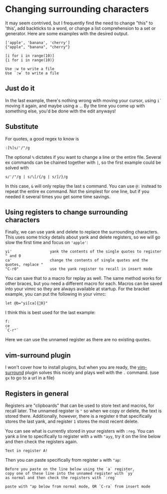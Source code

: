 # Changing surrounding characters

It may seem contrived, but I frequently find the need to change "this" to 'this',
add backticks to a word, or change a list comprehension to a set or generator.
Here are some examples with the desired output.
```
['apple', 'banana', 'cherry']
{"apple", "banana", "cherry"}

[i for i in range(10)]
{i for i in range(10)}

Use :w to write a file
Use `:w` to write a file
```

## Just do it
In the last example, there's nothing wrong with moving your cursor, using ``i` ``
moving it again, and maybe using a `.`.  By the time you come up with something
else, you'd be done with the edit anyways!

## Substitute
For quotes, a good regex to know is
```
:[%]s/'/"/g
```
The optional `%` dictates if you want to change a line or the entire file.
Several ex commands can be chained together with `|`, so the first example could
be solved with
```
s/'/"/g | s/\[/{/g | s/]/}/g
```
In this case, `&` will only replay the last s command.  You can use `@:` instead
to repeat the entire ex command.  Not the simplest for one line, but if you
needed it several times you get some time savings.

## Using registers to change surrounding characters
Finally, we can use yank and delete to replace the surrounding characters.
This uses some tricky details about yank and delete registers, so we will go
slow the first time and focus on `'apple'`:
```
yi'                 yank the contents of the single quotes to register " and 0
ca'                 change the contents of single quotes and the quotes, replace "
"C-r0"              use the yank register to recall in insert mode
```

You can save that to a macro for replay as well.  The same method works for other
braces, but you need a different macro for each.
Macros can be saved into your vimrc so they are always available at startup.
For the bracket example, you can put the following in your vimrc:
```
let @b="yi[ca[{0}"
```
I think this is best used for the last example:
```
f:
ce
`C-r"`
```
Here we can use the unnamed register as there are no existing quotes.


## vim-surround plugin
I won't cover how to install plugins, but when you are ready, the
[vim-surround](https://github.com/tpope/vim-surround) plugin solves this nicely
and plays well with the `.` command. (use `gx` to go to a url in a file)

## Registers in general
Registers are "clipboards" that can be used to store text and macros,
for recall later. The unnamed register is `"` so when we copy or delete,
the text is stored there. Additionally, however, there is a register `0`
that specifically stores the last yank, and register `1` stores the most
recent delete.

You can see what is currently stored in your registers with `:reg`.
You can yank a line to specifically to register with `a` with `"ayy`,
try it on the line below and then check the registers again.

```
Text in register A!
```

Then you can paste specifically from register `a` with `"ap`:
```
Before you paste on the line below using the `a` register,
copy one of these line into the unnamed register with `yy`
as normal and then check the registers with `:reg`

paste with "ap below from normal mode, OR `C-ra` from insert mode

```
